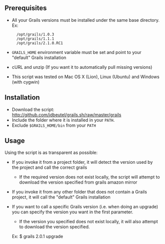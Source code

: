 Prerequisites
-------------

* All your Grails versions must be installed under the same base directory. Ex:

        /opt/grails/1.0.3
        /opt/grails/1.1.1
        /opt/grails/2.1.0.RC1

* `GRAILS_HOME` environment variable must be set and point to your "default" Grails installation
* cURL and unzip (If you want it to automatically pull missing versions)
* This script was tested on Mac OS X (Lion), Linux (Ubuntu) and Windows (with cygwin)

Installation
------------

* Download the script: http://github.com/jdbeutel/grails.sh/raw/master/grails
* Include the folder where it is installed in your `PATH`. 
* Exclude `$GRAILS_HOME/bin` from your `PATH`

Usage
-----

Using the script is as transparent as possible:

* If you invoke it from a project folder, it will detect the version used by the project and call the correct grails
	* If the required version does not exist locally, the script will attempt to download the version specified from grails amazon mirror
* If you invoke it from any other folder that does not contain a Grails project, it will call the "default" Grails installation
* If you want to call a specific Grails version (i.e. when doing an upgrade) you can specify the version you want in the first parameter. 
	* If the version you specified does not exist locally, it will also attempt to download the version specified.

	Ex: 
        $ grails 2.0.1 upgrade

